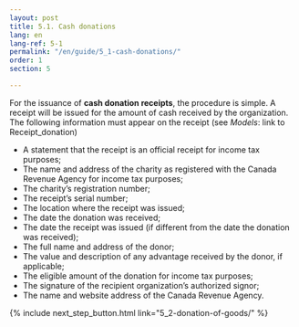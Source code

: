 ```yaml
---
layout: post
title: 5.1. Cash donations
lang: en
lang-ref: 5-1
permalink: "/en/guide/5_1-cash-donations/"
order: 1
section: 5

---
```

For the issuance of **cash donation receipts**, the procedure is simple. A receipt will be issued for the amount of cash received by the organization. The following information must appear on the receipt (see _Models_: link to Receipt_donation)

* A statement that the receipt is an official receipt for income tax purposes;
* The name and address of the charity as registered with the Canada Revenue Agency for income tax purposes;
* The charity’s registration number;
* The receipt’s serial number;
* The location where the receipt was issued;
* The date the donation was received;
* The date the receipt was issued (if different from the date the donation was received);
* The full name and address of the donor;
* The value and description of any advantage received by the donor, if applicable;
* The eligible amount of the donation for income tax purposes;
* The signature of the recipient organization’s authorized signor;
* The name and website address of the Canada Revenue Agency.

{% include next_step_button.html link="5_2-donation-of-goods/" %}
